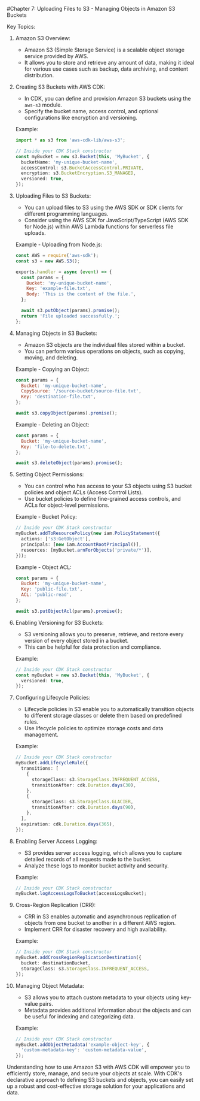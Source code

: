 #Chapter 7: Uploading Files to S3 - Managing Objects in Amazon S3 Buckets

Key Topics:

1. Amazon S3 Overview:
   - Amazon S3 (Simple Storage Service) is a scalable object storage service provided by AWS.
   - It allows you to store and retrieve any amount of data, making it ideal for various use cases such as backup, data archiving, and content distribution.

2. Creating S3 Buckets with AWS CDK:
   - In CDK, you can define and provision Amazon S3 buckets using the `aws-s3` module.
   - Specify the bucket name, access control, and optional configurations like encryption and versioning.

   Example:
   ```typescript
   import * as s3 from 'aws-cdk-lib/aws-s3';

   // Inside your CDK Stack constructor
   const myBucket = new s3.Bucket(this, 'MyBucket', {
     bucketName: 'my-unique-bucket-name',
     accessControl: s3.BucketAccessControl.PRIVATE,
     encryption: s3.BucketEncryption.S3_MANAGED,
     versioned: true,
   });
   ```

3. Uploading Files to S3 Buckets:
   - You can upload files to S3 using the AWS SDK or SDK clients for different programming languages.
   - Consider using the AWS SDK for JavaScript/TypeScript (AWS SDK for Node.js) within AWS Lambda functions for serverless file uploads.

   Example - Uploading from Node.js:
   ```javascript
   const AWS = require('aws-sdk');
   const s3 = new AWS.S3();

   exports.handler = async (event) => {
     const params = {
       Bucket: 'my-unique-bucket-name',
       Key: 'example-file.txt',
       Body: 'This is the content of the file.',
     };

     await s3.putObject(params).promise();
     return 'File uploaded successfully.';
   };
   ```

4. Managing Objects in S3 Buckets:
   - Amazon S3 objects are the individual files stored within a bucket.
   - You can perform various operations on objects, such as copying, moving, and deleting.

   Example - Copying an Object:
   ```javascript
   const params = {
     Bucket: 'my-unique-bucket-name',
     CopySource: '/source-bucket/source-file.txt',
     Key: 'destination-file.txt',
   };

   await s3.copyObject(params).promise();
   ```

   Example - Deleting an Object:
   ```javascript
   const params = {
     Bucket: 'my-unique-bucket-name',
     Key: 'file-to-delete.txt',
   };

   await s3.deleteObject(params).promise();
   ```

5. Setting Object Permissions:
   - You can control who has access to your S3 objects using S3 bucket policies and object ACLs (Access Control Lists).
   - Use bucket policies to define fine-grained access controls, and ACLs for object-level permissions.

   Example - Bucket Policy:
   ```typescript
   // Inside your CDK Stack constructor
   myBucket.addToResourcePolicy(new iam.PolicyStatement({
     actions: ['s3:GetObject'],
     principals: [new iam.AccountRootPrincipal()],
     resources: [myBucket.arnForObjects('private/*')],
   }));
   ```

   Example - Object ACL:
   ```javascript
   const params = {
     Bucket: 'my-unique-bucket-name',
     Key: 'public-file.txt',
     ACL: 'public-read',
   };

   await s3.putObjectAcl(params).promise();
   ```

6. Enabling Versioning for S3 Buckets:
   - S3 versioning allows you to preserve, retrieve, and restore every version of every object stored in a bucket.
   - This can be helpful for data protection and compliance.

   Example:
   ```typescript
   // Inside your CDK Stack constructor
   const myBucket = new s3.Bucket(this, 'MyBucket', {
     versioned: true,
   });
   ```

7. Configuring Lifecycle Policies:
   - Lifecycle policies in S3 enable you to automatically transition objects to different storage classes or delete them based on predefined rules.
   - Use lifecycle policies to optimize storage costs and data management.

   Example:
   ```typescript
   // Inside your CDK Stack constructor
   myBucket.addLifecycleRule({
     transitions: [
       {
         storageClass: s3.StorageClass.INFREQUENT_ACCESS,
         transitionAfter: cdk.Duration.days(30),
       },
       {
         storageClass: s3.StorageClass.GLACIER,
         transitionAfter: cdk.Duration.days(90),
       },
     ],
     expiration: cdk.Duration.days(365),
   });
   ```

8. Enabling Server Access Logging:
   - S3 provides server access logging, which allows you to capture detailed records of all requests made to the bucket.
   - Analyze these logs to monitor bucket activity and security.

   Example:
   ```typescript
   // Inside your CDK Stack constructor
   myBucket.logAccessLogsToBucket(accessLogsBucket);
   ```

9. Cross-Region Replication (CRR):
   - CRR in S3 enables automatic and asynchronous replication of objects from one bucket to another in a different AWS region.
   - Implement CRR for disaster recovery and high availability.

   Example:
   ```typescript
   // Inside your CDK Stack constructor
   myBucket.addCrossRegionReplicationDestination({
     bucket: destinationBucket,
     storageClass: s3.StorageClass.INFREQUENT_ACCESS,
   });
   ```

10. Managing Object Metadata:
    - S3 allows you to attach custom metadata to your objects using key-value pairs.
    - Metadata provides additional information about the objects and can be useful for indexing and categorizing data.

    Example:
    ```typescript
    // Inside your CDK Stack constructor
    myBucket.addObjectMetadata('example-object-key', {
      'custom-metadata-key': 'custom-metadata-value',
    });
    ```

Understanding how to use Amazon S3 with AWS CDK will empower you to efficiently store, manage, and secure your objects at scale. With CDK's declarative approach to defining S3 buckets and objects, you can easily set up a robust and cost-effective storage solution for your applications and data.